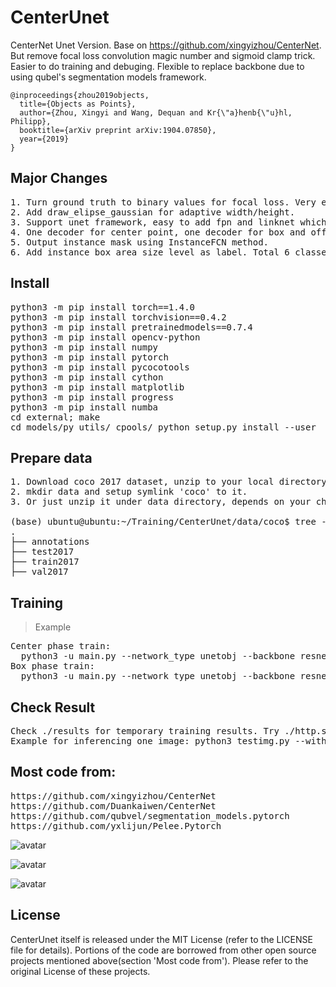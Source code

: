# CenterUnet
CenterNet Unet Version.
Base on https://github.com/xingyizhou/CenterNet.
But remove focal loss convolution magic number and sigmoid clamp trick. Easier to do training and debuging. Flexible to replace backbone due to using qubel's segmentation models framework.

    @inproceedings{zhou2019objects,
      title={Objects as Points},
      author={Zhou, Xingyi and Wang, Dequan and Kr{\"a}henb{\"u}hl, Philipp},
      booktitle={arXiv preprint arXiv:1904.07850},
      year={2019}
    }
    
## Major Changes
<pre>
1. Turn ground truth to binary values for focal loss. Very effective for dealing with positive and negtive samples inbalance issue. Experiments show that Gaussian Distribution center point still can be learned after this change.
2. Add draw_elipse_gaussian for adaptive width/height.
3. Support unet framework, easy to add fpn and linknet which are supported by qubvel's framework.
4. One decoder for center point, one decoder for box and offset prediction. These two decoders share one encoder.
5. Output instance mask using InstanceFCN method.
6. Add instance box area size level as label. Total 6 classes, but every size has two adjacent size level labels.
</pre>

## Install
<pre>
python3 -m pip install torch==1.4.0
python3 -m pip install torchvision==0.4.2
python3 -m pip install pretrainedmodels==0.7.4
python3 -m pip install opencv-python
python3 -m pip install numpy
python3 -m pip install pytorch
python3 -m pip install pycocotools
python3 -m pip install cython
python3 -m pip install matplotlib
python3 -m pip install progress
python3 -m pip install numba
cd external; make
cd models/py_utils/_cpools/ python setup.py install --user
</pre>

## Prepare data
<pre>
1. Download coco 2017 dataset, unzip to your local directory.
2. mkdir data and setup symlink 'coco' to it.
3. Or just unzip it under data directory, depends on your choice. Like below:

(base) ubuntu@ubuntu:~/Training/CenterUnet/data/coco$ tree -L 1
.
├── annotations
├── test2017
├── train2017
├── val2017
</pre>

## Training
> Example
<pre>
Center phase train:
  python3 -u main.py --network_type unetobj --backbone resnet34 --batch_size 10 --train_phase pre_train_center --lr 0.001
Box phase train:
  python3 -u main.py --network_type unetobj --backbone resnet34 --batch_size 10 --train_phase pre_train_box --lr 0.0001 --resume
</pre>

## Check Result
<pre>
Check ./results for temporary training results. Try ./http.sh and open http://yourip:8000
Example for inferencing one image: python3 testimg.py --without_gpu --network_type unetobj --backbone resnet34 --nms --center_thresh 0.25 --image ./testsamples/horse.jpg
</pre>

## Most code from:
<pre>
https://github.com/xingyizhou/CenterNet
https://github.com/Duankaiwen/CenterNet
https://github.com/qubvel/segmentation_models.pytorch
https://github.com/yxlijun/Pelee.Pytorch
</pre>

![avatar](https://github.com/xuduo35/CenterUnet/blob/master/samples/centernet1.jpg?raw=true)

![avatar](https://github.com/xuduo35/CenterUnet/blob/master/samples/centernet2.jpg?raw=true)

![avatar](https://github.com/xuduo35/CenterUnet/blob/master/samples/centernet3.jpg?raw=true)

## License

CenterUnet itself is released under the MIT License (refer to the LICENSE file for details).
Portions of the code are borrowed from other open source projects mentioned above(section 'Most code from'). Please refer to the original License of these projects.
